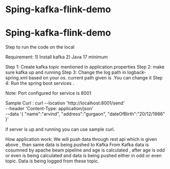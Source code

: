 # Sping-kafka-flink-demo

# Sping-kafka-flink-demo

Step  to run the code on the local

Requirement: 
                 1) Install kafka
                 2)  Java 17 minimum
                 

Step 1: Create kafka topic mentioned in application.properties
Step 2: make sure kafka up and running
Step 3: Change the log path in logback-spring.xml based on your os. 
        current path given is <property name="LOGS" value="var/logs/assignment" />.You can change it
Step 4: Run the spring boot services .

Note: Port configured for service is 8001


Sample Curl :  curl --location 'http://localhost:8001/send' \
--header 'Content-Type: application/json' \
--data '{ 
   "name":"arvind",
	"address":"gurgaon",
	"dateOfBirth":"20/12/1986"
}'

if server is up and running you can use sample curl.

How application work:
We will push data through rest api which is given above , than same data is being pushed to Kafka
From Kafka data is cosumned by apache beam pipeline and age is calculated ,
after age is odd or even is being calculated and  data is being pushed either in odd or even topic.
Data is being logged from these topic.
